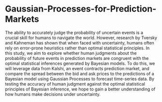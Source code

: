 # Gaussian-Processes-for-Prediction-Markets

The ability to accurately judge the probability of uncertain events is a crucial skill for humans to navigate the world. However, research by Tversky and Kahneman has shown that when faced with uncertainty, humans often rely on error-prone heuristics rather than optimal statistical principles. In this study, we aim to explore whether human judgments about the probability of future events in prediction markets are congruent with the optimal statistical inferences generated by Bayesian models. To do this, we will leverage data from Kalshi, an event contracts prediction market, and compare the spread between the bid and ask prices to the predictions of a Bayesian model using Gaussian Processes to forecast time-series data. By testing the accuracy of human judgment against the optimal statistical principles of Bayesian inference, we hope to gain a better understanding of how humans make decisions under uncertainty.
